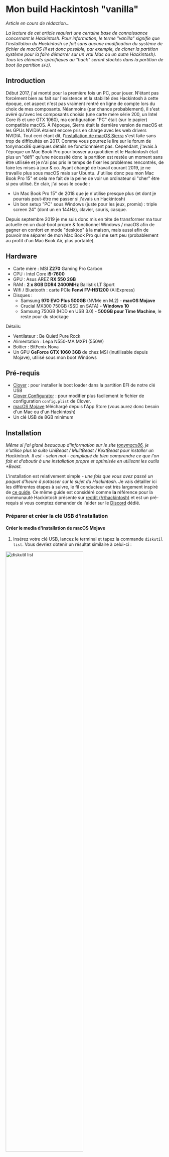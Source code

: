 # Mon build Hackintosh "vanilla"

*Article en cours de rédaction...*

*La lecture de cet article requiert une certaine base de connaissance concernant le Hackintosh. Pour information, le terme "vanilla" signifie que l'installation du Hackintosh se fait sans aucune modification du système de fichier de macOS (il est donc possible, par exemple, de cloner la partition système pour la faire démarrer sur un vrai Mac ou un autre Hackintosh). Tous les éléments spécifiques au "hack" seront stockés dans la partition de boot (la partition `EFI`).*

## Introduction
Début 2017, j'ai monté pour la première fois un PC, pour jouer. N'étant pas forcément bien au fait sur l'existence et la stabilité des Hackintosh à cette époque, cet aspect n'est pas vraiment rentré en ligne de compte lors du choix de mes composants. Néanmoins (par chance probablement), il s'est avéré qu'avec les composants choisis (une carte mère série 200, un Intel Core i5 et une GTX 1060), ma configuration "PC" était (sur le papier) compatible macOS. À l'époque, Sierra était la dernière version de macOS et les GPUs NVIDIA étaient encore pris en charge avec les web drivers NVIDIA. Tout ceci étant dit, l'[installation de macOS Sierra](https://www.tonymacx86.com/threads/in-progress-macos-sierra-i5-7600-msi-z270-msi-geforce-1060-3go.222057/) s'est faite sans trop de difficultés en 2017. Comme vous pourrez le lire sur le forum de tonymacx86 quelques détails ne fonctionnaient pas. Cependant, j'avais à l'époque un Mac Book Pro pour bosser au quotidien et le Hackintosh était plus un "défi" qu'une nécessité donc la partition est restée un moment sans être utilisée et je n'ai pas pris le temps de fixer les problèmes rencontrés, de faire les mises à jour & co. Ayant changé de travail courant 2019, je ne travaille plus sous macOS mais sur Ubuntu. J'utilise donc peu mon Mac Book Pro 15" et cela me fait de la peine de voir un ordinateur si "cher" être si peu utilisé. En clair, j'ai sous le coude :
- Un Mac Book Pro 15" de 2018 que je n'utilise presque plus (et dont je pourrais peut-être me passer si j'avais un Hackintosh)
- Un bon setup "PC" sous Windows (juste pour les jeux, promis) : triple screen 24" (dont un en 144Hz), clavier, souris, casque.

Depuis septembre 2019 je me suis donc mis en tête de transformer ma tour actuelle en un dual-boot propre & fonctionnel Windows / macOS afin de gagner en confort en mode "desktop" à la maison, mais aussi afin de pouvoir me séparer de mon Mac Book Pro qui me sert peu (probablement au profit d'un Mac Book Air, plus portable).

## Hardware

- Carte mère : MSI **Z270** Gaming Pro Carbon
- CPU : Intel Core **i5-7600**
- GPU : Asus AREZ **RX 550 2GB**
- RAM : **2 x 8GB DDR4 2400MHz** Ballistik LT Sport
- Wifi / Bluetooth : carte PCIe **Fenvi FV-HB1200** (AliExpress)
- Disques :
	- Samsung **970 EVO Plus 500GB** (NVMe en M.2) - **macOS Mojave**
	- Crucial MX300 750GB (SSD en SATA) - **Windows 10**
	- Samsung 750GB (HDD en USB 3.0) - **500GB pour Time Machine**, le reste pour du stockage

Détails:
- Ventilateur : Be Quiet! Pure Rock
- Alimentation : Lepa N550-MA MXF1 (550W)
- Boîtier : BitFenix Nova
- Un GPU **GeForce GTX 1060 3GB** de chez MSI (inutilisable depuis Mojave), utilisé sous mon boot Windows

## Pré-requis
- [Clover](https://github.com/Dids/clover-builder/releases) : pour installer le boot loader dans la partition EFI de notre clé USB
- [Clover Configurator](https://mackie100projects.altervista.org/download-clover-configurator/) : pour modifier plus facilement le fichier de configuration `config.plist` de Clover.
- [macOS Mojave](https://itunes.apple.com/fr/app/macos-mojave/id1398502828?ls=1&mt=12&l=fr) téléchargé depuis l'App Store (vous aurez donc besoin d'un Mac ou d'un Hackintosh)
- Un clé USB de 8GB minimum

## Installation
*Même si j'ai glané beaucoup d'information sur le site [tonymacx86](http://tonymacx86.com), je n'utilise plus la suite UniBeast / MulitBeast / KextBeast pour installer un Hackintosh. Il est - selon moi - compliqué de bien comprendre ce que l'on fait et d'aboutir à une installation propre et optimisée en utilisant les outils \*Beast.*

L'installation est relativement simple - *une fois que vous avez passé un paquet d'heure à potasser sur le sujet du Hackintosh*. Je vais détailler ici les différentes étapes à suivre, le fil conducteur est très largement inspiré de [ce guide](https://hackintosh.gitbook.io/-r-hackintosh-vanilla-desktop-guide/). Ce même guide est considéré comme **la** référence pour la communauté Hackintosh présente sur [reddit (/r/hackintosh)](https://www.reddit.com/r/hackintosh/) et est un pré-requis si vous comptez demander de l'aider sur le [Discord](https://discord.gg/u8V7N5C) dédié.

### Préparer et créer la clé USB d'installation

#### Créer le media d'installation de macOS Mojave
1. Insérez votre clé USB, lancez le terminal et tapez la commande `diskutil list`. Vous devriez obtenir un résultat similaire à celui-ci :

<img src="images/diskutil_list.png" alt="diskutil list" width="70%"/>

3. Identifiez votre clé USB (réparable notamment grâce à sa capacité) soyez très prudent car nous allons effacer la clé. Dans mon cas, il s'agit du `/dev/disk3`.
4. Effacez la clé et la formattez la en HFS+ à l'aide de la commande suivante (pensez à remplace le `/dev/diskX` par celui qui convient) :
```
diskutil eraseDisk HFS+ "Hackintosh Mojave" /dev/diskX
```

<img src="images/erase_disk.png" alt="erase disk" width="70%"/>

Si vous exécutez à nouveau la commande `diskutil list` vous devriez être en mesure d'identifier votre clé fraîchement formatée.

<img src="images/new_disk.png" alt="diskutil list" width="70%"/>

5. Créez un media d'installation de macOS. Une fois que vous avez téléchargé macOS Mojave depuis l'App Store, il vous suffit de suivre [les instructions officielles d'Apple](https://support.apple.com/fr-fr/HT201372). La procédure est relativement longue et les retours sur le terminal sont concis, soyez patient et ne quittez pas le terminal avant d'avoir récupérer la main.

```
sudo /Applications/Install\ macOS\ Mojave.app/Contents/Resources/createinstallmedia --volume /Volumes/Hackintosh\ Mojave
```

<img src="images/create_install_media.png" alt="create install media macOS" width="70%"/>

À ce stade, vous devriez voir sur votre bureau un volume nommé "Install macOS Mojave". Si oui, c'est parfait !

#### Installation du boot loader (Clover)

1. Exécuter le package `Clover_vX.pkg`. Spécifiez bien votre clé USB comme emplacement d'installation lors de l'étape `Destination`. **Attention à ne pas installer Clover sur le disque principal de votre Mac actuel.** 

<img src="images/clover_destination.png" alt="clover destination" width="70%"/>

Lors de l'étape `Type d'installation`, cliquez sur `Personnaliser`. Pour une configuration proche ou identique à la mienne (carte mère série 200) vous allez avoir besoin de sélectionner les drivers suivants (et seulement ceux-là) avant de finaliser l'installation  :

- VBoxHfs
- ApfsDriverLoader
- AptioMemoryFix

<img src="images/clover_drivers_1.png" alt="clover drivers 1" width="70%"/>

<img src="images/clover_drivers_2.png" alt="clover drivers 2" width="70%"/>

Finalisez l'installation. Si tout s'est bien passé vous devriez voir apparaître sur votre bureau un Volume `EFI`.

3. Téléchargez ensuite la liste d'extensions de kernel (kext) suivante depuis [le guide](https://hackintosh.gitbook.io/-r-hackintosh-vanilla-desktop-guide/gathering-kexts) et placez les dans votre partition EFI (sous `/EFI/CLOVER/kexts/Other`) :
	- AppleALC.kext
	- IntelMausiEthernet.kext
	- Lilu.kext
	- USBInjectAll.kext
	- VirtualSMC.kext
    - WhateverGreen.kext

<img src="images/add_kexts.png" alt="add kexts" width="70%"/>

#### Configuration du boot loader
Nous venons de finir l'installation du boot loader, il ne nous reste plus qu'à configurer quelques détails. Si vous voulez bien comprendre toutes les étapes de cette configuration, je vous invite à utiliser [le guide](https://hackintosh.gitbook.io/-r-hackintosh-vanilla-desktop-guide/config.plist-basics) et à parcourir la section adaptée à votre génération de processeur. Vous y trouverez en bas de page le fichier `config.plist` correspondant vous pourrez ensuite le modifier.

En ce qui me concerne, j'ai pris le fichier [`config.plist`](https://github.com/corpnewt/Hackintosh-Guide/blob/master/Configs/KabyLake/config.plist) correspondant à la génération Kaby Lake et j'ai simplement fait les modifications suivantes (en utilisant Clover Configurator pour modifier le fichier) :

- Retirer les patches qui sont antérieurs à la version 10.14 de macOS dans la section `Kernel and Kext Patches`

<img src="images/delete_kext_to_patch.png" alt="delete kext to patch" width="70%"/>

- Dans la partie `Graphics`. Si vous souhaitez utiliser l'iGPU de votre processeur pour l'affichage vous pouvez cocher la case `Inject Intel` par sécurité (normalement Clover fait l'injection par défaut s'il détecte un iGPU intel). En revanche, si vous avez un GPU dédié, prenez soin de **cocher puis de décocher** `Inject Intel` cela permettra d'empêcher explicitement l'injection Intel et c'est important (voire indispensable)

<img src="images/graphics_inject_intel.png" alt="graphics inject intel" width="70%"/>

N'oubliez pas de sauvegarder le fichier (`cmd + S`) avant de quitter Clover Configurator.

Une fois que vous avez téléchargé (et éventuellement modifié) le fichier, il vous suffit de remplacer le fichier `config.plist` présent sur le Volume `EFI` dans `/EFI/CLOVER/config.plist`.

<img src="images/replace_config_plist.png" alt="replace config plist" width="70%"/>

Votre clé d'installation est prête et le plus dur est derrière vous !

### Paramétrage du BIOS
Pour que macOS puisse s'installer sur un ordinateur qui n'est pas un Mac, il y a quelques modifications à effectuer dans le BIOS. Pour vous rendre dans le BIOS, démarrer votre ordinateur et appuyer sur `Del` / `Suppr` dès que l'écran de démarrage apparaît.
1. Choisissez  `Load Optimized Defaults` en pressant F6 (chez MSI) puis `Yes`
2. Modifiez ensuite les réglages suivants en utilisant la barre de recherche en haut à droite pour les trouver :
	- XHCI Hand-off : [**Enabled**]
	- Windows 8.1/10 WHQL Support : [**Enabled**]
	- Windows 7 Installation : [**Disabled**]
	- Boot mode select : [**UEFI**]
	- Extreme Memory Profile (X.M.P) : [**Enabled**]
	- CFG Lock : [**Disabled**]
	- Concernant la partie graphique, deux cas se présentent à nous et je les ai tous les deux essayés :
		- Vous n'avez pas de carte graphique et vous utilisez donc l'iGPU : 
			- Initiate Graphic Adapter : [**IGD**]
		- Vous avez une carte graphique :
		    - Initiate Graphic Adapter : [**PEG**]
		    - IGD Multi-Monitor : [**Enabled**]		
		    - Integrated Graphics Share Memory : [**64M**]
3. Sauvegardez et quittez le BIOS

### Installer macOS
1. Branchez votre clé USB sur l'ordinateur
2. Démarrez puis pressez F11 dans la phase de démarrage de l'ordinateur pour pouvoir choisir le disque de démarrage.
3. Choisissez votre clé USB, vous devriez arriver sur Clover, le boot manager précédemment installé.
4. Choisissez l'image d'installation de macOS Mojave, le nom de l'option devrait ressembler à : **`Boot macOS Install from Install MacOS Mojave`**
5. Réalisez l'installation comme vous l'auriez faite pour un Mac normal.
	- Il est possible qu'il vous faille formater le disque sur lequel vous allez installer macOS afin de pouvoir le "voir" dans la liste de choix des disques d'installation. Pour cela :
		1. Cliquez sur "Utilitaire de disque"
		2. Choisissez votre disque
		3. Effacez-le en choisissant le format APFS (qui est le nouveau système de fichier d'Apple)
	- Si vous ne voyez même pas votre disque dans l'utilitaire de disque (cela peut arriver si le disque est neuf par exemple), il vous faudra utiliser un autre ordinateur ou le terminal du programme d'installation pour le formatter une première fois. La procédure est semblable à celle effectuée pour formatter la clé USB.
6. À la fin de l'installation, laissez l'ordinateur redémarrer, ne retirez pas la clé USB puis pressez F11 à nouveau pendant la phase de démarrage.

### Démarrer sur votre nouvelle installation
1. Si vous n'avez pas oublié de presser F11, vous devriez vous retrouver devant les mêmes possibilités de boot que précédemment. Choisissez à nouveau votre clé USB pour démarrer (*à ce stade, le disque sur lequel nous avons effectué l'installation macOS n'est pas encore bootable*).
2. Vous devriez vous retrouver à nouveau sur Clover et devriez voir un nouveau volume qui vous permettra de finaliser l'installation de macOS, sélectionnez le. Pour moi c'est : **`Boot macOS Install from hackOS`** (`hackOS` étant le nom que j'ai choisi pour formatter mon disque d'installation).
3. Laissez l'installation de macOS se finaliser, à nouveau l'ordinateur rédémarrera, pressez F11, choisissez la clé USB puis démarrer enfin sur votre nouvelle installation de macOS (pour moi : **`Boot macOS from hackOS`**) !
4. La configuration se fait exactement comme celle d'un vrai Mac, faites comme vous le souhaitez puis nous nous retrouvons sur votre bureau macOS pour la prochain étape.

### Rendre votre nouvelle installation macOS bootable sans la clé USB
Cette étape est très simple. Nous allons simplement monter les 2 partitions `EFI` (celle de notre clé USB et celle de notre nouvelle installation de macOS) puis copier le contenu de la partition `EFI` de la clé USB vers la partition `EFI`  de macOS Mojave.
1. Lancez **Clover Configurator** et rendez-vous dans l'onglet `Mount EFI` pour monter les deux partitions `EFI` (celle de votre clé USB et celle de votre disque macOS).
2. Glissez-déposez le dossier `EFI` de la clé USB vers la partition `EFI` du macOS que nous venons d'installer. Choisissez "Remplacer" lorsque la question vous est posée.
3. Éjectez la clé, retirez la, redémarrez l'ordinateur
4. Pressez F11 au démarrage et vous devriez, cette fois-ci, pouvoir sélectionner le disque sur lequel vous avez installer macOS en tant que disque de démarrage.
5. Vous devriez vous retrouver ensuite dans Clover, sélectionner votre disque macOS comme vous l'avez fait précédemment.

Pour ce qui est de l'installation initiale, c'est fini ! Mais évidement vous vous en doutez, ça n'est pas parfait - tout du moins cela ne l'était pas pour moi - et il va donc va falloir fixer quelques détails supplémentaires pour avoir un Hackintosh 100% fonctionnel. Étant donné que c'est vraiment spécifiques au hardware utilisé, les fixes & patches que je détaille ci-après seront vraiment du cas par cas donc :
- Vous pourriez en avoir besoin ou non
- Ils pourraient marcher ou non
Pour tout ce qui ne sera pas couvert ci-après pour votre installation, Google est votre amis et je vous invite également à jeter un oeil aux liens que je donne plus bas.

## Parfaire l'installation
Même si l'installation décrite ci-dessus m'a permise d'avoir un Hackintosh fonctionnel, plusieurs détails restaient à peaufiner.

### Teinte rose sur un des 3 moniteurs
C'est évidement le premier problème dont je me suis rendu compte. Aussitôt mon Hackintosh démarré, l'un des écrans avait une teinte rose. Après un coup de Google : c'est un problème relativement connu référencé sous le nom de "Pink tint" ou "Magenta tint" dans les contenus anglophones.
Il est dû au fait que, sur ma carte graphique, je dispose de 3 sorties vidéos :

- 1 HDMI
- 1 DisplayPort
- 1 DVI

C'est la sortie DVI qui pose problème, et plus précisément (mais je suis toujours en train de creuser à ce sujet) c'est le fait que j'utilise un adaptateur DVI vers HDMI femme, prise sur laquelle je branche donc un câble HDMI jusqu'à mon écran. Le soucis vient du fait que le Hackintosh détecte cet écran branché en DVI+HDMI comme un écran de télévision et qu'il applique donc un profil de couleur **Y'CbCr** (si j'ai bien tout compris). Il faut donc corriger cela et, coup de chance un [super guide](https://www.mathewinkson.com/2013/03/force-rgb-mode-in-mac-os-x-to-fix-the-picture-quality-of-an-external-monitor) existe pour le faire ! Il n'y a qu'à appliquer les instructions.
J'ai potentiellement trouvé une [autre piste](https://hackintosh.gitbook.io/-r-hackintosh-vanilla-desktop-guide/config.plist-per-hardware/coffee-lake#pink-purple-tint) pour corriger plus proprement ce problème mais pour l'instant sans succès. L'idée de cette seconde méthode est de changer la façon dont macOS voit l'écran. J'ai effectivement constaté via IOReg que l'écran branché en DVI était effectivement indiqué comme étant en DVI alors que la connection finale à l'écran se fait en HDMI. Je me demande donc si, au cas ou j'arriverais à forcer le changement de `connector type` mon écran répondrait correctement ou non. Cela me débloquerait également d'autres soucis que j'ai, purement cosmétique cette fois-ci.

## N'utiliser pas `OsxAptioFix2Drv-free2000.efi`

Il y a encore quelques heures, dans ce même guide, je préconisais l'utilisation de ce driver pour permettre le boot en cas de crash à cause de problèmes de mémoire. J'ai été remis dans le droit chemin il y a quelques jours par des personnes expérimentées sur le Discord Hackintosh. Ce driver est un test / patch qui était destiné à être utilisé dans des cas particuliers et ponctuels. En aucun cas il aurait dû être régulièrement utilisé par la communauté car il peut clairement casser le hardware. Je ne connais pas précisément ce qui se passe techniquement là-dessous mais **n'utilisez pas ce driver**. À ma connaissance, la compatibilité et la polyvalence des drivers ayant bien évoluée ces derniers temps, Clover doit vous permettre de booter sans utiliser ce driver.
Pour laisser une trace, mais aussi pour montrer que ce driver a été largement utilisé à tort sur des places de forte audience voici [un](https://www.tonymacx86.com/threads/success-msi-z270-tomahawk-intel-core-i7-7700k-gtx-1080-ti.255676/) exemple, puis un [autre](https://www.tonymacx86.com/threads/success-msi-z270-gaming-m6-i7-7700k-nvidia-gtx-1080-full-guide.251448/).

## Régler mes problèmes d'Audio
Avec l'installation telle qu'elle est décrite ci-dessus, l'audio ne fonctionnait que partiellement. C'est à dire, l'audio fonctionnait :
- Via HDMI et DisplayPort (GPU)
- Via USB
- Via Bluetooth

Sur ce constat, il était assez simple de se rendre compte que c'était la partie audio onboard (géré par le module son de la carte mère) qui ne fonctionnait pas. J'ai réellement passé plusieurs dizaines d'heures sur ce problème et ai été aidé par de  nombreuses personnes sur Discord notamment (c'est d'ailleurs là que j'ai trouvé le combo de solutions pour fixer définitivement le problème). Bien souvent, pour ce genre de problème précis (des choses qui sont censées marcher out of the box dans 95% des cas mais ne fonctionnent pas chez vous) les forums ne sont pas d'un bon secours. Les réponses sont souvent réduites aux classiques que vous pouvez trouver via une recherche Google.
Venons en au vif du sujet, la solution à mon problème est la suivante :
- Remplacer la kext `AppleALC.kext` par `VoodooHDA.kext`
- Utiliser ce [patch](https://forum.amd-osx.com/viewtopic.php?t=2873) qui consiste (si j'ai bien compris) à faire en sorte d'appliquer `Voodoohda.kext` seulement pour la partie onboard et laisser `WhateverGreen.kext` gérer la partie son du GPU.

Avec ce combo, vous devriez avoir tout qui fonctionne impeccablement !

## Le mapping de vos ports USB
Apple ne rigole pas avec les ports USB, et pour une compatibilité maximum, il faut que votre Hackintosh déclare / référence au maximum 15 ports USB (ce qui est en général largement suffisant). Attention néanmoins, un port USB qui fait à la fois de l'USB 3 et de l'USB 2 compte pour 2 !
Dans un premier temps, la kext `USBInjectAll.kext`  (souvent abrégée UIA) vous permet d'injecter tous les ports mais ça n'est pas une situation viable sur le long terme.
Je vous invite donc à utiliser [USBMap](https://github.com/corpnewt/USBMap) ainsi que son README qui fait office de guide pour mapper correctement vos ports USB et ne garder que le nécessaire (j'ai 2 ports USB en façade).
En ce qui me concerne, j'ai gardé 8 ports au total :
- 1 x USB 2 à l'intérieur pour la Bluetooth
- 1 x USB 2 en façade
- 1 x USB 2 & USB 3 en façade
- 2 x USB 2 à l'arrière pour Clavier & Souris
- 2 x USB 3 à l'arrière en cas de besoin (notamment pour brancher mon disque externe qui me sert pour Time Machine en attendant de le mettre directement en SATA).

## Désactiver la GTX 1060 sous macOS
Avoir deux cartes graphiques dans la même tour et utiliser l'un sous macOS et l'autre sous Windows n'est pas forcément la pratique la plus répandue. Effectivement, le plus simple pour moi aurait été de remplacer ma GTX 1060 par une RX 580, mais sachant que les carte graphique ne se revendent pas facilement mais aussi que les GTX restant (selon moi) de meilleures cartes pour le jeu (plus performantes à consommation égale), je me suis dis qu'un investissement de 50€ dans un RX 550 serait rentable. Je ne regrette absolument pas !
Du coup, avec 2 carte graphiques et 3 écrans, je me retrouve avec 6 câbles. Bien que les cartes NVIDIA ne fonctionnent plus sous macOS, elle sont détectées (c'est l'accélération matérielle qui ne fonctionne pas et rend donc la carte obsolète). Je me retrouvais donc avec 6 moniteurs dans mes Préférences Systèmes. Il a donc fallu trouver [une solution](https://www.tonymacx86.com/threads/fix-window-server-service-only-ran-for-0-seconds-with-dual-gpu.233092/) pour désactiver la GTX 1060 au démarrage de macOS. Il s'agit, grosso-modo de laisser en OFF le port PCIe sur laquelle la GTX est branché.

## À propos du Wi-Fi et du Bluetooth
Je suis globalement content de l'adaptateur choisi : le Fenvi FV-HB1200. Basé sur un puce BCM94360CS2 il assure une compatibilité out of the box avec macOS. En revanche, je constate que les transmissions sont faibles, il m'a fallu repositionner à plusieurs reprises les antennes Wi-Fi pour avoir une connexion stable. Concernant le Bluetooth, c'est la même chose, il n'y a pas d'antennes, donc la transmission et la réception se cantonnent au minimum syndical. Si vous éloignez un peu vos périphériques, vous perdre rapidement la connexion. Bon, c'est largement suffisant pour des enceintes, une souris ou un clavier donc pour le prix (25€) c'est vraiment très correct. Je ne sais pas ce que c'est susceptible de donner sur Windows une fois les bons drivers installés (pour une souris Gaming par exemple).
si vous avez un budget un peu plus conséquent et que la connectivité Wi-Fi / Bluetooth est pour vous importante, je vous recommande chaudement un Fenvi FV-T919 (50€). Vous pourrez trouver très occasionnellement ces cartes sur Amazon sinon tournez vous

## Si je devais monter un Hackintosh aujourd'hui...

- Une i5 ou i7 de 8ème génération
- Une carte mère série 300 mais cette fois-ci, **j'éviterais MSI**. J'ai vu plusieurs témoignages sur les forums, les cartes MSI sont souvent un peu plus "tricky" à faire fonctionner sous Hackintosh. Je me tournerai donc plutôt vers une carte Asus ou Gigabyte.
- Une RX 560 / 570 / 580 / 590 en fonction du besoin (voire une RX 550 s'il s'avère que j'arrive à faire fonctionner celle que je devrais recevoir fin octobre).
- 16GB de RAM (2 x 8), plutôt de chez G.Skill, les témoignages que je lis sur les forums sont excellents
- Un disque SSD NVMe de 500GB pour le système
- Un disque SSD SATA de 1To pour le stockage (si besoin)
- Pour le reste : une bonne alimentation (attention les cartes Radeon consomment un peu plus que NVIDIA), un bon ventilateur pour le CPU, boitier selon le goût et le compacité recherchée...

## Source et infos diverses

- Le [guide de référence](https://hackintosh.gitbook.io/-r-hackintosh-vanilla-desktop-guide/) pour ceux qui s'intéressent au Hackintosh et veulent des infos fiables et à jour
- Pour ceux qui veulent de l'aide, échanger ou lire / faire des retours d'expérience :
	- https://www.insanelymac.com
	- http://tonymacx86.com/
	- https://hackintosher.com
- Il y a également un [bon thread](https://www.reddit.com/r/hackintosh/) sur Reddit à propos des Hackintosh
- [OpenCore](https://khronokernel-2.gitbook.io/opencore-vanilla-desktop-guide/) une initiative très intéressante qui pourrait remplacer prochainement Clover

## To Do
- Patch screen pink tint
- Disable GTX 1060
- Fix Preview JPG (Intel HD630)
<!--stackedit_data:
eyJoaXN0b3J5IjpbLTg2MTM3OTQ4MSwxNzQzMjY1Mzg2LDE3ND
A5NzMxNSwtMTg4NDYyNzc4NCwtNjgzNzcxNjc1LC0yMDc0MTkw
NjUsLTIxNDAyODUzMDIsLTIwMDU1NTU5NDksMTIyOTk1OTg5Ny
wxMTUyNTMxODc4LC0xNzk1OTE4ODgyLC0yMzkyNjQyOTAsMjA1
MDM3OTIzMiwtMjc0NTM4MzI3LC0xMzg2MTY3NTc3LDEyODUxNT
Q0MDMsMTQ5NDMzMDk5NiwxNjg2MDk2ODY2LC0xOTQxNTA5MTU3
LC05NjM5Njg0ODVdfQ==
-->